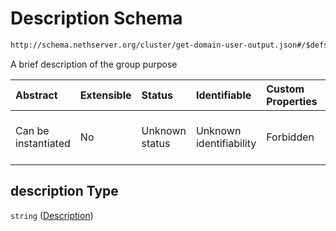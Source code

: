 # Description Schema

```txt
http://schema.nethserver.org/cluster/get-domain-user-output.json#/$defs/group/properties/description
```

A brief description of the group purpose

| Abstract            | Extensible | Status         | Identifiable            | Custom Properties | Additional Properties | Access Restrictions | Defined In                                                                                  |
| :------------------ | :--------- | :------------- | :---------------------- | :---------------- | :-------------------- | :------------------ | :------------------------------------------------------------------------------------------ |
| Can be instantiated | No         | Unknown status | Unknown identifiability | Forbidden         | Allowed               | none                | [get-domain-user-output.json\*](cluster/get-domain-user-output.json "open original schema") |

## description Type

`string` ([Description](get-domain-user-output-defs-group-details-properties-description.md))
